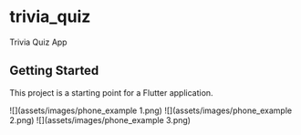 # trivia_quiz

Trivia Quiz App 

## Getting Started

This project is a starting point for a Flutter application.

![](assets/images/phone_example 1.png)
![](assets/images/phone_example 2.png)
![](assets/images/phone_example 3.png)

